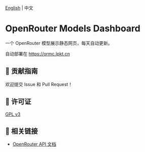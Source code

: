 [English](README.md) | 中文

# OpenRouter Models Dashboard

一个 OpenRouter 模型展示静态网页，每天自动更新。

自动部署在 <https://ormc.lpkt.cn>

## 🤝 贡献指南

欢迎提交 Issue 和 Pull Request！

## 📄 许可证

[GPL v3](LICENSE)

## 🔗 相关链接

- [OpenRouter API 文档](https://openrouter.ai/docs)
